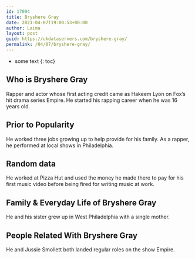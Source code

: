 ```yaml
---
id: 17094
title: Bryshere Gray
date: 2021-04-07T19:00:53+00:00
author: Laima
layout: post
guid: https://ukdataservers.com/bryshere-gray/
permalink: /04/07/bryshere-gray/
---
```


* some text
{: toc}


## Who is Bryshere Gray
                  
                  
                  
Rapper and actor whose first acting credit came as Hakeem Lyon on Fox&#8217;s hit drama series Empire. He started his rapping career when he was 16 years old. 
                  
              
            
              
            
                
                
                
## Prior to Popularity
                  
                  
                  
He worked three jobs growing up to help provide for his family. As a rapper, he performed at local shows in Philadelphia.
                  
              
            
              
            
                
                
                
## Random data
                  
                  
                  
He worked at Pizza Hut and used the money he made there to pay for his first music video before being fired for writing music at work.
                  
              
            
              
            
                
                
                
## Family & Everyday Life of Bryshere Gray
                  
                  
                  
He and his sister grew up in West Philadelphia with a single mother.
                  
              
            
              
            
                
                
                
## People Related With Bryshere Gray
                  
                  
                  
He and Jussie Smollett both landed regular roles on the show Empire.
                  
              
            
              
            
                
              
            
              
              
            
            
              
            
          
          
          